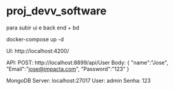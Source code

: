 # proj_devv_software

para subir ui e back end + bd

docker-compose up -d

UI:
http://localhost:4200/

API:
POST: http://localhost:8899/api/User
Body:
{
    "name":"Jose",
    "Email":"jose@impacta.com",
    "Password":"123"
}


MongoDB
Server: localhost:27017
User: admin
Senha: 123
